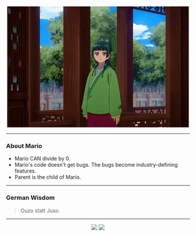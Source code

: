 <p align="center">
  <img src="assets/maomao.gif" />
</p>

---

### About Mario
- Mario CAN divide by 0.
- Mario's code doesn't get bugs. The bugs become industry-defining features.
- Parent is the child of Mario.

---

### German Wisdom
> Ouzo statt Juso.

---

<p align="center">
  <a>
    <img height="180em" src="https://github-readme-stats-eight-theta.vercel.app/api?username=Torfkopp&show_icons=true&theme=dark&include_all_commits=true&count_private=true"/>
  </a>
  <a href="https://github.com/Torfkopp?tab=repositories">
    <img height="180em" src="https://github-readme-stats-eight-theta.vercel.app/api/top-langs/?username=torfkopp&layout=compact&theme=dark&langs_count=8&hide=java"/>
  </a>
</p>
